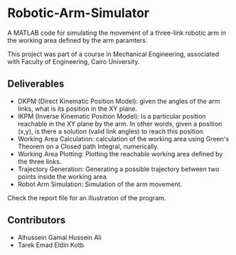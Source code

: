 # Robotic-Arm-Simulator

A MATLAB code for simulating the movement of a three-link robotic arm in the working area defined by the arm paramters.

This project was part of a course in Mechanical Engineering, associated with Faculty of Engineering, Cairo University.
## Deliverables
* DKPM (Direct Kinematic Position Model): given the angles of the arm links, what is its position in the XY plane.
* IKPM (Inverse Kinematic Position Model): Is a particular position reachable in the XY plane by the arm. 
  In other words, given a position (x,y), is there a solution (valid link angles) to reach this position.
* Working Area Calculation: calculation of the working area using Green's Theorem on a Closed path Integral, numerically.
* Working Area Plotting: Plotting the reachable working area defined by the three links.
* Trajectory Generation: Generating a possible trajectory between two points inside the working area.
* Robot Arm Simulation: Simulation of the arm movement.

Check the report file for an illustration of the program. 

## Contributors
* Alhussein Gamal Hussein Ali
* Tarek Emad Eldin Kotb
